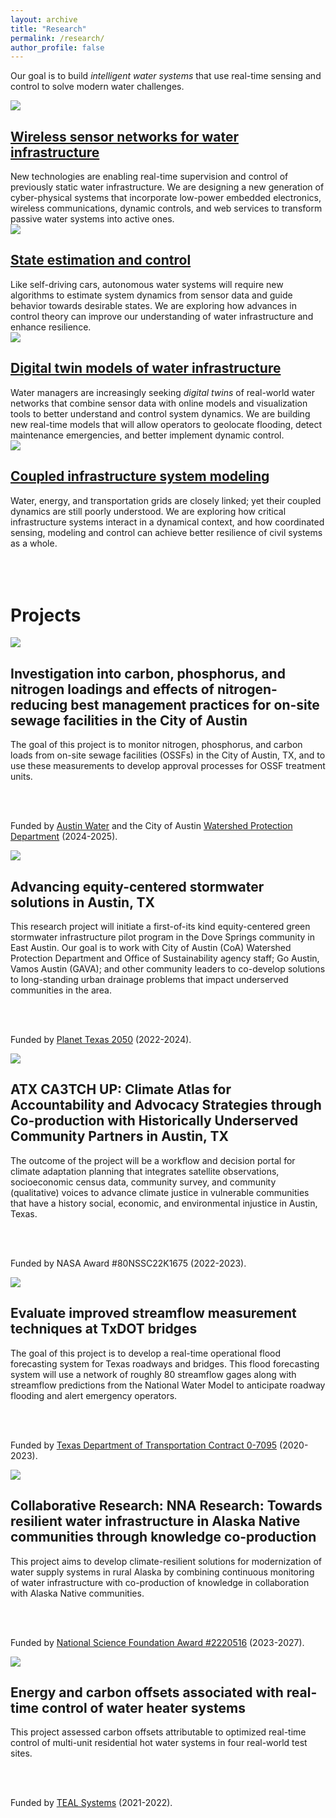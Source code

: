 ```yaml
---
layout: archive
title: "Research"
permalink: /research/
author_profile: false
---
```


Our goal is to build <i>intelligent water systems</i> that use real-time sensing and control to solve modern water challenges.

<div class="page__col-wrap">
<div class="page__lcol"><img src="/images/sensors_mini.png"></div>
<div class="page__rcol"><h2><a href="/research/wireless-sensor-networks">Wireless sensor networks for water infrastructure</a></h2> New technologies are enabling real-time supervision and control of previously static water infrastructure. We are designing a new generation of cyber-physical systems that incorporate low-power embedded electronics, wireless communications, dynamic controls, and web services to transform passive water systems into active ones.
</div>
</div>

<div class="page__col-wrap">
<div class="page__lcol"><img src="/images/state_estimation.png"></div>
<div class="page__rcol"><h2><a href="/research/estimation-and-control">State estimation and control</a></h2> Like self-driving cars, autonomous water systems will require new algorithms to estimate system dynamics from sensor data and guide behavior towards desirable states. We are exploring how advances in control theory can improve our understanding of water infrastructure and enhance resilience.
</div>
</div>

<div class="page__col-wrap">
<div class="page__lcol"><img src="/images/digital_twins.png"></div>
<div class="page__rcol"><h2><a href="/research/digital-twins">Digital twin models of water infrastructure</a></h2> Water managers are increasingly seeking <i>digital twins</i> of real-world water networks that combine sensor data with online models and visualization tools to better understand and control system dynamics. We are building new real-time models that will allow operators to geolocate flooding, detect maintenance emergencies, and better implement dynamic control.
</div>
</div>

<div class="page__col-wrap">
<div class="page__lcol"><img src="/images/powerlines.png"></div>
<div class="page__rcol"><h2><a href="/research/coupled-infrastructure-modeling">Coupled infrastructure system modeling</a></h2> Water, energy, and transportation grids are closely linked; yet their coupled dynamics are still poorly understood. We are exploring how critical infrastructure systems interact in a dynamical context, and how coordinated sensing, modeling and control can achieve better resilience of civil systems as a whole.
</div>
</div>

<br>

<div class="page__col-wrap"></div>

<br>

<div class="page__col-wrap"></div>

<br>

<h1>Projects</h1>

<div class="page__col-wrap">
<div class="page__lcol"><img src="https://mdbartos.s3.us-east-2.amazonaws.com/img/austin_water_logo.png"></div>
<div class="page__rcol"><h2>Investigation into carbon, phosphorus, and nitrogen loadings and effects of nitrogen-reducing best management practices for on-site sewage facilities in the City of Austin</h2> The goal of this project is to monitor nitrogen, phosphorus, and carbon loads from on-site sewage facilities (OSSFs) in the City of Austin, TX, and to use these measurements to develop approval processes for OSSF treatment units.

<br><br>

Funded by <a href="https://www.austintexas.gov/content/austin-water">Austin Water</a> and the City of Austin <a href="https://www.austintexas.gov/department/watershed-protection">Watershed Protection Department</a> (2024-2025).
</div>
</div>

<div class="page__col-wrap">
<div class="page__lcol"><img src="https://mdbartos.s3.us-east-2.amazonaws.com/img/pt2050_logo.png"></div>
<div class="page__rcol"><h2>Advancing equity-centered stormwater solutions in Austin, TX</h2> This research project will initiate a first-of-its kind equity-centered green stormwater infrastructure pilot program in the Dove Springs community in East Austin. Our goal is to work with City of Austin (CoA) Watershed Protection Department and Office of Sustainability agency staff; Go Austin, Vamos Austin (GAVA); and other community leaders to co-develop solutions to long-standing urban drainage problems that impact underserved communities in the area.

<br><br>

Funded by <a href="https://bridgingbarriers.utexas.edu/planet-texas-2050">Planet Texas 2050</a> (2022-2024).
</div>
</div>

<div class="page__col-wrap">
<div class="page__lcol"><img src="https://mdbartos.s3.us-east-2.amazonaws.com/img/NASA_logo.png"></div>
<div class="page__rcol"><h2>ATX CA3TCH UP: Climate Atlas for Accountability and Advocacy Strategies through Co-production with Historically Underserved Community Partners in Austin, TX</h2>The outcome of the project will be a workflow and decision portal for climate adaptation planning that integrates satellite observations, socioeconomic census data, community survey, and community (qualitative) voices to advance climate justice in vulnerable communities that have a history social, economic, and environmental injustice in Austin, Texas. 

<br><br>

Funded by NASA Award #80NSSC22K1675 (2022-2023).
</div>
</div>

<div class="page__col-wrap">
<div class="page__lcol"><img src="https://mdbartos.s3.us-east-2.amazonaws.com/img/txdot_logo.svg"></div>
<div class="page__rcol"><h2>Evaluate improved streamflow measurement techniques at TxDOT bridges</h2> The goal of this project is to develop a real-time operational flood forecasting system for Texas roadways and bridges. This flood forecasting system will use a network of roughly 80 streamflow gages along with streamflow predictions from the National Water Model to anticipate roadway flooding and alert emergency operators.

<br><br>

Funded by <a href="https://rip.trb.org/view/1778677">Texas Department of Transportation Contract 0-7095</a> (2020-2023).
</div>
</div>


<div class="page__col-wrap">
<div class="page__lcol"><img src="https://mdbartos.s3.us-east-2.amazonaws.com/img/nsf_logo_stacked_lockup_white.svg"></div>
<div class="page__rcol"><h2>Collaborative Research: NNA Research: Towards resilient water infrastructure in Alaska Native communities through knowledge co-production</h2> This project aims to develop climate-resilient solutions for modernization of water supply systems in rural Alaska by combining continuous monitoring of water infrastructure with co-production of knowledge in collaboration with Alaska Native communities.

<br><br>

Funded by <a href="https://www.nsf.gov/awardsearch/showAward?AWD_ID=2220516&HistoricalAwards=false">National Science Foundation Award #2220516</a> (2023-2027).
</div>
</div>


<div class="page__col-wrap">
<div class="page__lcol"><img src="https://mdbartos.s3.us-east-2.amazonaws.com/img/teal_logo.svg"></div>
<div class="page__rcol"><h2>Energy and carbon offsets associated with real-time control of water heater systems</h2> This project assessed carbon offsets attributable to optimized real-time control of multi-unit residential hot water systems in four real-world test sites. 

<br><br>

Funded by <a href="https://www.tealsystems.com/">TEAL Systems</a> (2021-2022).
</div>
</div>
